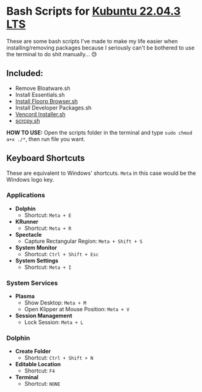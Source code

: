# Bash Scripts for [Kubuntu 22.04.3 LTS](https://kubuntu.org/)
These are some bash scripts I've made to make my life easier when installing/removing packages because I seriously can't be bothered to use the terminal to do shit manually... 😓

## Included:
* Remove Bloatware.sh
* Install Essentials.sh
* [Install Floorp Browser.sh](https://floorp.app/en/)
* Install Developer Packages.sh
* [Vencord Installer.sh](https://github.com/Vendicated/Vencord)
* [scrcpy.sh](https://github.com/Genymobile/scrcpy)

**HOW TO USE:** Open the scripts folder in the terminal and type `sudo chmod a+x ./*`, then run file you want.

## Keyboard Shortcuts
These are equivalent to Windows' shortcuts. `Meta` in this case would be the Windows logo key.

### Applications
* **Dolphin**
	* Shortcut: `Meta + E`
* **KRunner**
	* Shortcut: `Meta + R`
* **Spectacle**
	* Capture Rectangular Region: `Meta + Shift + S`
* **System Monitor**
	* Shortcut: `Ctrl + Shift + Esc`
* **System Settings**
	* Shortcut: `Meta + I`

### System Services
* **Plasma**
	* Show Desktop: `Meta + M`
	* Open Klipper at Mouse Position: `Meta + V`
* **Session Management**
	* Lock Session: `Meta + L`

### Dolphin
* **Create Folder**
	* Shortcut: `Ctrl + Shift + N`
* **Editable Location**
	* Shortcut: `F4`
* **Terminal**
	* Shortcut: `NONE`